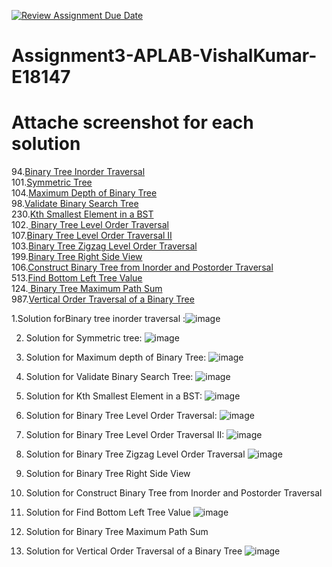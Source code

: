 [![Review Assignment Due Date](https://classroom.github.com/assets/deadline-readme-button-22041afd0340ce965d47ae6ef1cefeee28c7c493a6346c4f15d667ab976d596c.svg)](https://classroom.github.com/a/KvFAYiTj)
# Assignment3-APLAB-VishalKumar-E18147 
# Attache screenshot for each solution
94.[Binary Tree Inorder Traversal](https://leetcode.com/problems/binary-tree-inorder-traversal/)<br>
101.[Symmetric Tree](http://leetcode.com/problems/symmetric-tree/description/)<br>
104.[Maximum Depth of Binary Tree](https://leetcode.com/problems/maximum-depth-of-binary-tree/description/)<br>
98.[Validate Binary Search Tree](https://leetcode.com/problems/validate-binary-search-tree/description/)<br>
230.[Kth Smallest Element in a BST](https://leetcode.com/problems/kth-smallest-element-in-a-bst/description/)<br>
102.[ Binary Tree Level Order Traversal](https://leetcode.com/problems/binary-tree-level-order-traversal/description/)<br>
107.[Binary Tree Level Order Traversal II](https://leetcode.com/problems/binary-tree-level-order-traversal-ii/description/)<br>
103.[Binary Tree Zigzag Level Order Traversal](https://leetcode.com/problems/binary-tree-zigzag-level-order-traversal/description/)<br>
199.[Binary Tree Right Side View](https://leetcode.com/problems/binary-tree-right-side-view/description/)<br>
106.[Construct Binary Tree from Inorder and Postorder Traversal](https://leetcode.com/problems/construct-binary-tree-from-inorder-and-postorder-traversal/description/)<br>
513.[Find Bottom Left Tree Value](https://leetcode.com/problems/find-bottom-left-tree-value/description/)<br>
124.[ Binary Tree Maximum Path Sum](https://leetcode.com/problems/binary-tree-maximum-path-sum/description/)<br>
987.[Vertical Order Traversal of a Binary Tree](https://leetcode.com/problems/vertical-order-traversal-of-a-binary-tree/description/)<br>

1.Solution forBinary tree inorder traversal
:![image](https://github.com/user-attachments/assets/649d1f08-a350-4a0d-959e-4245bf5d973f)

2. Solution for Symmetric tree:
![image](https://github.com/user-attachments/assets/15ace61a-4150-40a5-8867-38464efd37a7)

3. Solution for Maximum depth of Binary Tree:
![image](https://github.com/user-attachments/assets/1be50f87-1f15-4d49-be6b-247b469cf961)

4. Solution for Validate Binary Search Tree:
![image](https://github.com/user-attachments/assets/e74c93ca-5ce6-45be-bd7a-ba8da46b585c)


5.  Solution for Kth Smallest Element in a BST:
![image](https://github.com/user-attachments/assets/12e8a044-4895-4acc-8d09-74ecfbebc478)

6. Solution for Binary Tree Level Order Traversal:
![image](https://github.com/user-attachments/assets/c72865f8-98df-44b9-bee5-f8f3a0a26726)

7. Solution for Binary Tree Level Order Traversal II:
![image](https://github.com/user-attachments/assets/0b9fe206-96f9-4df5-9f36-7023ffb25f59)

9. Solution for Binary Tree Zigzag Level Order Traversal
![image](https://github.com/user-attachments/assets/2046e897-3bb2-456a-9dbc-6d913658cd1a)

10. Solution for Binary Tree Right Side View

11. Solution for Construct Binary Tree from Inorder and Postorder Traversal

12. Solution for Find Bottom Left Tree Value
![image](https://github.com/user-attachments/assets/f491d21f-a85b-4476-9d85-8939c31da9b8)


13. Solution for Binary Tree Maximum Path Sum

14. Solution for Vertical Order Traversal of a Binary Tree
![image](https://github.com/user-attachments/assets/5eac2065-3304-480c-8db8-c637dee55c89)
